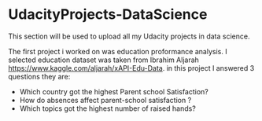 # UdacityProjects-DataScience
This section will be used to upload all my Udacity projects in data science.

The first project i worked on was education proformance analysis. I selected education dataset was taken from Ibrahim Aljarah https://www.kaggle.com/aljarah/xAPI-Edu-Data.
in this project I answered 3 questions they are:
- Which country got the highest Parent school Satisfaction? 
- How do absences affect parent-school satisfaction ? 
- Which topics got the highest number of raised hands?
